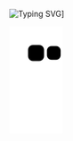 <!---
- 👋 Hi, I’m @redwane-ai
- 👀 I’m interested in ...
- 🌱 I’m currently learning ...
- 💞️ I’m looking to collaborate on ...
- 📫 How to reach me ...

--->

![Typing SVG](https://readme-typing-svg.demolab.com?font=Fira+Code&pause=1000&width=435&lines=Hello+!;I'm+redwane-ai;I'm+a+Data+Scientist;and+AI+developer;...)]

<img src="https://raw.githubusercontent.com/muhiqsimui/muhiqsimui/output/github-contribution-grid-snake.svg" />

<!---
redwane-ai/redwane-ai is a ✨ special ✨ repository because its `README.md` (this file) appears on your GitHub profile.
You can click the Preview link to take a look at your changes.
--->
